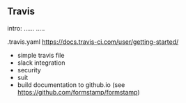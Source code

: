 ## Travis

intro: 
  ......
  .....

.travis.yaml https://docs.travis-ci.com/user/getting-started/

* simple travis file
* slack integration
* security
* suit
* build documentation to github.io (see https://github.com/formstamp/formstamp)
